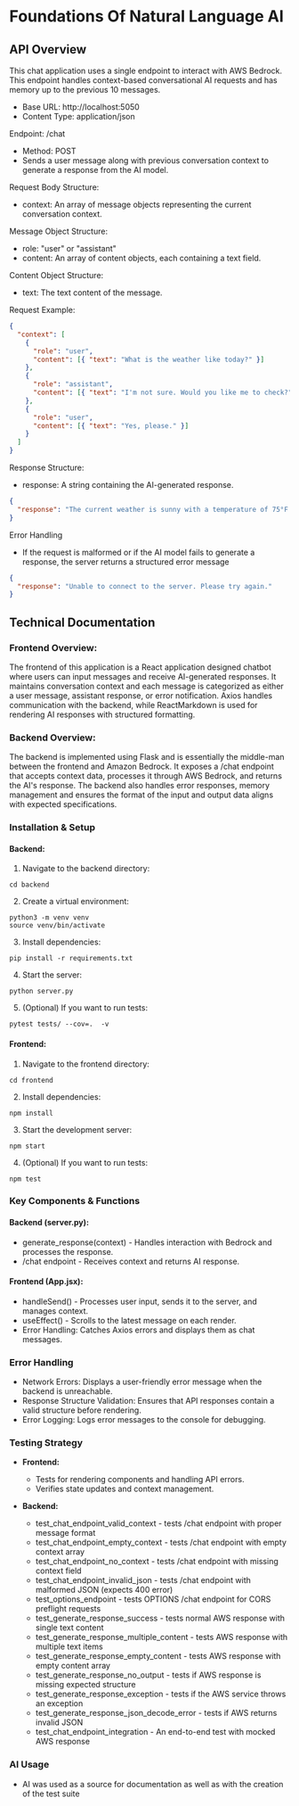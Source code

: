 # Foundations Of Natural Language AI

## API Overview

This chat application uses a single endpoint to interact with AWS Bedrock. This endpoint handles context-based conversational AI requests and has memory up to the previous 10 messages.

- Base URL: http://localhost:5050
- Content Type: application/json

Endpoint: /chat

- Method: POST
- Sends a user message along with previous conversation context to generate a response from the AI model.

Request Body Structure:
- context: An array of message objects representing the current conversation context.

Message Object Structure:
- role: "user" or "assistant"
- content: An array of content objects, each containing a text field.

Content Object Structure:
- text: The text content of the message.

Request Example:

```json
{
  "context": [
    {
      "role": "user",
      "content": [{ "text": "What is the weather like today?" }]
    },
    {
      "role": "assistant",
      "content": [{ "text": "I'm not sure. Would you like me to check?" }]
    },
    {
      "role": "user",
      "content": [{ "text": "Yes, please." }]
    }
  ]
}
```

Response Structure:
- response: A string containing the AI-generated response.

```json
{
  "response": "The current weather is sunny with a temperature of 75°F."
}
```

Error Handling
- If the request is malformed or if the AI model fails to generate a response, the server returns a structured error message

```json
{
  "response": "Unable to connect to the server. Please try again."
}
```

## Technical Documentation

### Frontend Overview:

The frontend of this application is a React application designed chatbot where users can input messages and receive AI-generated responses. It maintains conversation context and each message is categorized as either a user message, assistant response, or error notification. Axios handles communication with the backend, while ReactMarkdown is used for rendering AI responses with structured formatting.

### Backend Overview:

The backend is implemented using Flask and is essentially the middle-man between the frontend and Amazon Bedrock. It exposes a /chat endpoint that accepts context data, processes it through AWS Bedrock, and returns the AI's response. The backend also handles error responses, memory management and ensures the format of the input and output data aligns with expected specifications.

### Installation & Setup

#### Backend:

1. Navigate to the backend directory:
```
cd backend
```
2. Create a virtual environment:
```
python3 -m venv venv
source venv/bin/activate
```
3. Install dependencies:
```
pip install -r requirements.txt
```
4. Start the server:
```
python server.py
```
5. (Optional) If you want to run tests:
```
pytest tests/ --cov=.  -v
```

#### Frontend:

1. Navigate to the frontend directory:
```
cd frontend
```
2. Install dependencies:
```
npm install
```
3. Start the development server:
```
npm start
```
4. (Optional) If you want to run tests:
```
npm test
```

### Key Components & Functions

#### Backend (server.py):

- generate_response(context) - Handles interaction with Bedrock and processes the response.
- /chat endpoint - Receives context and returns AI response.

#### Frontend (App.jsx):

- handleSend() - Processes user input, sends it to the server, and manages context.
- useEffect() - Scrolls to the latest message on each render.
- Error Handling: Catches Axios errors and displays them as chat messages.

### Error Handling

- Network Errors: Displays a user-friendly error message when the backend is unreachable.
- Response Structure Validation: Ensures that API responses contain a valid structure before rendering.
- Error Logging: Logs error messages to the console for debugging.

### Testing Strategy

* **Frontend:**
  * Tests for rendering components and handling API errors.
  * Verifies state updates and context management.

* **Backend:**
  * test_chat_endpoint_valid_context - tests /chat endpoint with proper message format
  * test_chat_endpoint_empty_context - tests /chat endpoint with empty context array
  * test_chat_endpoint_no_context - tests /chat endpoint with missing context field
  * test_chat_endpoint_invalid_json - tests /chat endpoint with malformed JSON (expects 400 error)
  * test_options_endpoint - tests OPTIONS /chat endpoint for CORS preflight requests
  * test_generate_response_success - tests normal AWS response with single text content
  * test_generate_response_multiple_content - tests AWS response with multiple text items
  * test_generate_response_empty_content - tests AWS response with empty content array
  * test_generate_response_no_output - tests if AWS response is missing expected structure
  * test_generate_response_exception - tests if the AWS service throws an exception
  * test_generate_response_json_decode_error - tests if AWS returns invalid JSON
  * test_chat_endpoint_integration - An end-to-end test with mocked AWS response

### AI Usage

- AI was used as a source for documentation as well as with the creation of the test suite
